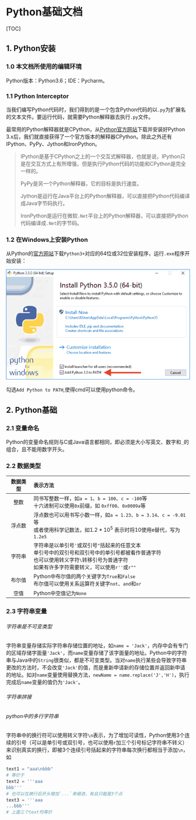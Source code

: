 # Python基础文档 #

[TOC]



## 1. Python安装 ##

### 1.0 本文档所使用的编辑环境

Python版本：Python3.6；IDE：Pycharm。

### 1.1 Python Interceptor ###

当我们编写Python代码时，我们得到的是一个包含Python代码的以`.py`为扩展名的文本文件。要运行代码，就需要Python解释器去执行`.py`文件。

最常用的Python解释器就是CPython，从[Python官方网站](https://www.python.org/)下载并安装好Python 3.x后，我们就直接获得了一个官方版本的解释器CPython。除此之外还有IPython、PyPy、Jython和IronPython。

> IPython是基于CPython之上的一个交互式解释器，也就是说，IPython只是在交互方式上有所增强，但是执行Python代码的功能和CPython是完全一样的。
>
> PyPy是另一个Python解释器，它的目标是执行速度。
>
> Jython是运行在Java平台上的Python解释器，可以直接把Python代码编译成Java字节码执行。
>
> IronPython是运行在微软`.Net`平台上的Python解释器，可以直接把Python代码编译成`.Net`的字节码。

### 1.2 在Windows上安装Python ###

从Python的[官方网站](https://www.python.org/)下载`Python3+`对应的64位或32位安装程序，运行`.exe`程序开始安装：

<div style="display: center">

 ![install-py35](./assets/l.png) 

</div>

勾选`Add Python to PATH`,使得cmd可以使用python命令。

## 2. Python基础 ##

### 2.1 变量命名

Python的变量命名规则与C或Java语言都相同，即必须是大小写英文、数字和`_`的组合，且不能用数字开头。

### 2.2 数据类型

| 数据类型 | 表示方法                                                     |
| :------: | :----------------------------------------------------------- |
|   整数   | 同书写整数一样，如`a = 1`、`b = 100`、`c = -100`等 <br />十六进制可以使用`0x`前缀，如 `0xff00`、`0x0009a`等 |
|  浮点数  | 浮点数也可以用书写小数一样，如`a = 1.23`、`b = 3.14`、`c = -9.01`等 <br />或者使用科学记数法，如$1.2*10^5$ 表示时将10使用e替代，写为`1.2e5` |
|  字符串  | 字符串是以单引号`'`或双引号`"`括起来的任意文本<br />单引号中的双引号和双引号中的单引号都被看作普通字符<br />也可以使用转义字符`\`转移引号为普通字符<br />如果有许多字符需要转义，可以使用`r''`或`r""` |
|  布尔值  | Python中布尔值的两个关键字为`True`和`False`<br />布尔值可以使用关系运算符关键字`not`、`and`和`or` |
|   空值   | Python中空值记为`None`                                       |

### 2.3 字符串变量

###### 字符串是不可变类型

字符串变量存储实际字符串存储位置的地址，如`name = 'Jack'`，内存中会有专门的区域存储字面量`'Jack'`，而`name`变量存储了该字面量的地址。Python中的字符串与Java中的`String`很类似，都是不可变类型。当对`name`执行某些会导致字符串更改的方法时，不会改变`'Jack'`的值，而是重新申请新的存储位置并返回新申请的地址。如对`name`变量使用替换方法，`newName = name.replace('J','H')`，执行完成后`name`变量的值仍为`'Jack'`。

###### 字符串拼接

###### python中的多行字符串 

字符串中的换行符可以使用转义字符`\n`表示，为了增加可读性，Python使用3个连续的引号（可以是单引号或双引号，也可以使用`r`加三个引号标记字符串不转义）来识别真实的换行，即被3个连续引号括起来的字符串每次换行都相当于添加`\n`，如

```python
text1 = "aaa\nbbb"
# 等价于
text2 = '''aaa
bbb'''
# 也可以在换行后开头增加`...`来缩进，有且只能是3个点
text3 = '''aaa
...bbb'''
# 上面三个text均等价
```



